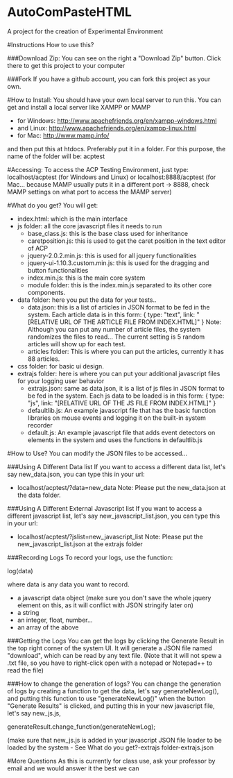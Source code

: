 AutoComPasteHTML
===========

A project for the creation of Experimental Environment

#Instructions
How to use this?

###Download Zip:
You can see on the right a "Download Zip" button. Click there to get this project to your computer

###Fork
If you have a github account, you can fork this project as your own.

#How to Install:
You should have your own local server to run this. You can get and install a local server like XAMPP or MAMP
- for Windows: http://www.apachefriends.org/en/xampp-windows.html
- and Linux: http://www.apachefriends.org/en/xampp-linux.html
- for Mac: http://www.mamp.info/

and then put this at htdocs. 
Preferably put it in a folder. 
For this purpose, the name of the folder will be: acptest

#Accessing:
To access the ACP Testing Environment, just type: localhost/acptest (for Windows and Linux) or localhost:8888/acptest (for Mac... because MAMP usually puts it in a different port -> 8888, check MAMP settings on what port to access the MAMP server)

#What do you get?
You will get:
- index.html: which is the main interface
- js folder: all the core javascript files it needs to run
   - base_class.js: this is the base class used for inheritance
   - caretposition.js: this is used to get the caret position in the text editor of ACP
   - jquery-2.0.2.min.js: this is used for all jquery functionalities
   - jquery-ui-1.10.3.custom.min.js: this is used for the dragging and button functionalities
   - index.min.js: this is the main core system
   - module folder: this is the index.min.js separated to its other core components.
- data folder: here you put the data for your tests..
   - data.json: this is a list of articles in JSON format to be fed in the system. Each article data is in this form:
   {
      type: "text",
      link: "[RELATIVE URL OF THE ARTICLE FILE FROM INDEX.HTML]"
   }
   Note: Although you can put any number of article files, the system randomizes the files to read... The current setting is 5 random articles will show up for each test.
   - articles folder: This is where you can put the articles, currently it has 88 articles.
- css folder: for basic ui design.
- extrajs folder: here is where you can put your additional javascript files for your logging user behavior
    - extrajs.json: same as data.json, it is a list of js files in JSON format to be fed in the system. Each js data to be loaded is in this form:
    {
        type: "js",
        link: "[RELATIVE URL OF THE JS FILE FROM INDEX.HTML]"
    }
    - defaultlib.js: An example javascript file that has the basic function libraries on mouse events and logging it on the built-in system recorder
    - default.js: An example javascript file that adds event detectors on elements in the system and uses the functions in defaultlib.js

#How to Use?
You can modify the JSON files to be accessed...

###Using A Different Data list
If you want to access a different data list, let's say new_data.json, you can type this in your url:
- localhost/acptest/?data=new_data
Note: Please put the new_data.json at the data folder.

###Using A Different External Javascript list
If you want to access a different javascript list, let's say new_javascript_list.json, you can type this in your url:
- localhost/acptest/?jslist=new_javascript_list
Note: Please put the new_javascript_list.json at the extrajs folder

###Recording Logs
To record your logs, use the function:

log(data)

where data is any data you want to record.
- a javascript data object (make sure you don't save the whole jquery element on this, as it will conflict with JSON stringify later on)
- a string
- an integer, float, number...
- an array of the above

###Getting the Logs
You can get the logs by clicking the Generate Result in the top right corner of the system UI. It will generate a JSON file named "download", which can be read by any text file. (Note that it will not spew a .txt file, so you have to right-click open with a notepad or Notepad++ to read the file)

###How to change the generation of logs?
You can change the generation of logs by creating a function to get the data, let's say generateNewLog(), and putting this function to use "generateNewLog()" when the button "Generate Results" is clicked, and putting this in your new javascript file, let's say new_js.js,

generateResult.change_function(generateNewLog);

(make sure that new_js.js is added in your javascript JSON file loader to be loaded by the system - See What do you get?-extrajs folder-extrajs.json

#More Questions
As this is currently for class use, ask your professor by email and we would answer it the best we can
